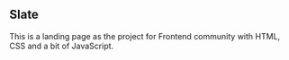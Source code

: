 ## Slate

This is a landing page as the project for Frontend community with HTML, CSS and a bit of JavaScript.
